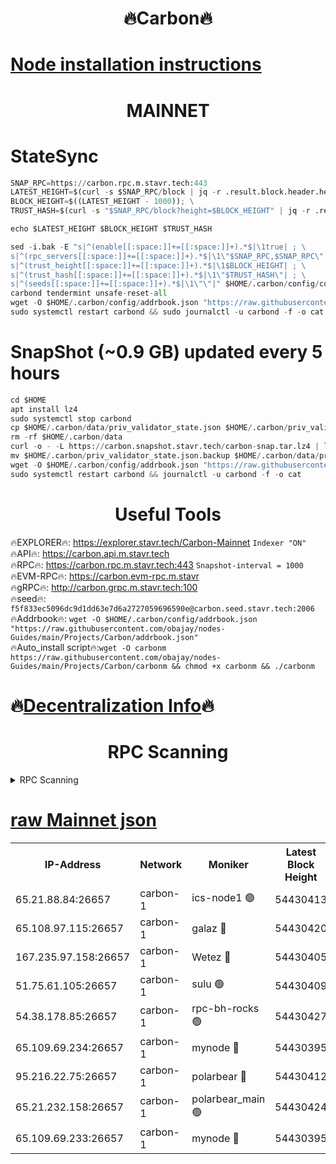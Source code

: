 <h1 align="center"> 🔥Carbon🔥</h1>

[Node installation instructions](https://github.com/obajay/nodes-Guides/tree/main/Projects/Carbon)
=
<h1 align="center"> MAINNET</h1>

# StateSync
```python
SNAP_RPC=https://carbon.rpc.m.stavr.tech:443
LATEST_HEIGHT=$(curl -s $SNAP_RPC/block | jq -r .result.block.header.height); \
BLOCK_HEIGHT=$((LATEST_HEIGHT - 1000)); \
TRUST_HASH=$(curl -s "$SNAP_RPC/block?height=$BLOCK_HEIGHT" | jq -r .result.block_id.hash)

echo $LATEST_HEIGHT $BLOCK_HEIGHT $TRUST_HASH

sed -i.bak -E "s|^(enable[[:space:]]+=[[:space:]]+).*$|\1true| ; \
s|^(rpc_servers[[:space:]]+=[[:space:]]+).*$|\1\"$SNAP_RPC,$SNAP_RPC\"| ; \
s|^(trust_height[[:space:]]+=[[:space:]]+).*$|\1$BLOCK_HEIGHT| ; \
s|^(trust_hash[[:space:]]+=[[:space:]]+).*$|\1\"$TRUST_HASH\"| ; \
s|^(seeds[[:space:]]+=[[:space:]]+).*$|\1\"\"|" $HOME/.carbon/config/config.toml
carbond tendermint unsafe-reset-all
wget -O $HOME/.carbon/config/addrbook.json "https://raw.githubusercontent.com/obajay/nodes-Guides/main/Projects/Carbon/addrbook.json"
sudo systemctl restart carbond && sudo journalctl -u carbond -f -o cat
```
# SnapShot (~0.9 GB) updated every 5 hours
```python
cd $HOME
apt install lz4
sudo systemctl stop carbond
cp $HOME/.carbon/data/priv_validator_state.json $HOME/.carbon/priv_validator_state.json.backup
rm -rf $HOME/.carbon/data
curl -o - -L https://carbon.snapshot.stavr.tech/carbon-snap.tar.lz4 | lz4 -c -d - | tar -x -C $HOME/.carbon --strip-components 2
mv $HOME/.carbon/priv_validator_state.json.backup $HOME/.carbon/data/priv_validator_state.json
wget -O $HOME/.carbon/config/addrbook.json "https://raw.githubusercontent.com/obajay/nodes-Guides/main/Projects/Carbon/addrbook.json"
sudo systemctl restart carbond && journalctl -u carbond -f -o cat
```

 <h1 align="center"> Useful Tools</h1>

🔥EXPLORER🔥:     https://explorer.stavr.tech/Carbon-Mainnet        `Indexer "ON"` \
🔥API🔥:          https://carbon.api.m.stavr.tech \
🔥RPC🔥:          https://carbon.rpc.m.stavr.tech:443              `Snapshot-interval = 1000` \
🔥EVM-RPC🔥:      https://carbon.evm-rpc.m.stavr \
🔥gRPC🔥:         http://carbon.grpc.m.stavr.tech:100 \
🔥seed🔥:      `f5f833ec5096dc9d1dd63e7d6a2727059696590e@carbon.seed.stavr.tech:2006` \
🔥Addrbook🔥:  `wget -O $HOME/.carbon/config/addrbook.json "https://raw.githubusercontent.com/obajay/nodes-Guides/main/Projects/Carbon/addrbook.json"` \
🔥Auto_install script🔥:`wget -O carbonm https://raw.githubusercontent.com/obajay/nodes-Guides/main/Projects/Carbon/carbonm && chmod +x carbonm && ./carbonm`

🔥[Decentralization Info](https://github.com/obajay/StateSync-snapshots/tree/main/Projects/Carbon/Decentralization)🔥
=
<h1 align="center"> RPC Scanning</h1>

<details>
<summary>RPC Scanning</summary>

<h2 align="center"> We scan nodes in real time every 4 hours. And we provide the final result of RPC endpoints.
We cannot influence the operation of these nodes in any way. </h2>


```python
If Voting Power is higher than 0 --> then the Node is a validator of the network and may be subject to attack and be a potential threat to the chain.
```
```python
We marked such validators with a red symbol
```

</details>

[raw Mainnet json](https://rpc-check.carbonm.stavr.tech/carbonm/rpc-carbonm-result.json)
=


<table><tr><th>IP-Address</th><th>Network</th><th>Moniker</th><th>Latest Block Height</th><th>Earliest Block Height</th><th>Catching Up</th><th>Tx Index</th><th>Voting Power</th><th>Scan Time</th></tr><tr><td>65.21.88.84:26657</td><td>carbon-1</td><td>ics-node1 🟢</td><td>54430413</td><td>21164241</td><td>False</td><td>off</td><td>0</td><td>2024-03-03T20:54:02.755087425UTC</td></tr><tr><td>65.108.97.115:26657</td><td>carbon-1</td><td>galaz 🔴</td><td>54430420</td><td>47374001</td><td>False</td><td>on</td><td>10410025427</td><td>2024-03-03T20:54:15.264103905UTC</td></tr><tr><td>167.235.97.158:26657</td><td>carbon-1</td><td>Wetez 🔴</td><td>54430405</td><td>48067570</td><td>False</td><td>on</td><td>1358832754</td><td>2024-03-03T20:53:42.969261280UTC</td></tr><tr><td>51.75.61.105:26657</td><td>carbon-1</td><td>sulu 🟢</td><td>54430409</td><td>48742001</td><td>False</td><td>off</td><td>0</td><td>2024-03-03T20:53:53.978670261UTC</td></tr><tr><td>54.38.178.85:26657</td><td>carbon-1</td><td>rpc-bh-rocks 🟢</td><td>54430427</td><td>53130001</td><td>False</td><td>on</td><td>0</td><td>2024-03-03T20:54:30.121893522UTC</td></tr><tr><td>65.109.69.234:26657</td><td>carbon-1</td><td>mynode 🔴</td><td>54430395</td><td>53160001</td><td>False</td><td>off</td><td>12984464044</td><td>2024-03-03T20:53:26.266723264UTC</td></tr><tr><td>95.216.22.75:26657</td><td>carbon-1</td><td>polarbear 🔴</td><td>54430412</td><td>54283001</td><td>False</td><td>on</td><td>10232712827</td><td>2024-03-03T20:54:00.432029131UTC</td></tr><tr><td>65.21.232.158:26657</td><td>carbon-1</td><td>polarbear_main 🟢</td><td>54430424</td><td>54286001</td><td>False</td><td>off</td><td>0</td><td>2024-03-03T20:54:23.744991807UTC</td></tr><tr><td>65.109.69.233:26657</td><td>carbon-1</td><td>mynode 🔴</td><td>54430395</td><td>54380001</td><td>False</td><td>off</td><td>9295765922</td><td>2024-03-03T20:53:25.979150140UTC</td></tr></table>
